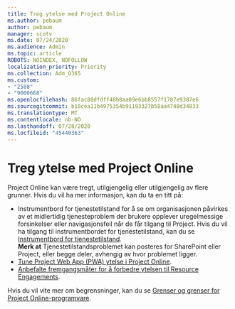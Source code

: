 ```yaml
---
title: Treg ytelse med Project Online
ms.author: pebaum
author: pebaum
manager: scotv
ms.date: 07/24/2020
ms.audience: Admin
ms.topic: article
ROBOTS: NOINDEX, NOFOLLOW
localization_priority: Priority
ms.collection: Adm_O365
ms.custom:
- "2588"
- "9000668"
ms.openlocfilehash: 86fac80dfdff48b8aa09e6bb8557f1787e9387e6
ms.sourcegitcommit: b10cea11b4975354b91193327b58aa4740d34833
ms.translationtype: MT
ms.contentlocale: nb-NO
ms.lasthandoff: 07/28/2020
ms.locfileid: "45440363"
---
```

# <a name="slow-performance-with-project-online"></a>Treg ytelse med Project Online

Project Online kan være tregt, utilgjengelig eller utilgjengelig av flere grunner. Hvis du vil ha mer informasjon, kan du ta en titt på:

- Instrumentbord for tjenestetilstand for å se om organisasjonen påvirkes av et midlertidig tjenesteproblem der brukere opplever uregelmessige forsinkelser eller navigasjonsfeil når de får tilgang til Project. Hvis du vil ha tilgang til instrumentbordet for tjenestetilstand, kan du se [Instrumentbord for tjenestetilstand](https://admin.microsoft.com/AdminPortal/Home#/servicehealth).</br>
    **Merk at**  Tjenestetilstandsproblemet kan posteres for SharePoint eller Project, eller begge deler, avhengig av hvor problemet ligger.
- [Tune Project Web App (PWA) ytelse i Project Online](https://docs.microsoft.com/projectonline/tune-project-online-performance).
- [Anbefalte fremgangsmåter for å forbedre ytelsen til Resource Engagements](https://docs.microsoft.com/projectonline/best-practices-to-improve-resource-engagements-performance).

Hvis du vil vite mer om begrensninger, kan du se [Grenser og grenser for Project Online-programvare](https://docs.microsoft.com/projectonline/project-online-software-boundaries-and-limits).